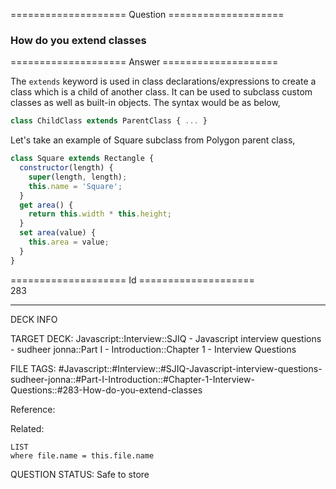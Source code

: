 ==================== Question ====================  

### How do you extend classes  

==================== Answer ====================  

The `extends` keyword is used in class declarations/expressions to create a
class which is a child of another class. It can be used to subclass custom
classes as well as built-in objects. The syntax would be as below,

```javascript
class ChildClass extends ParentClass { ... }
```

Let's take an example of Square subclass from Polygon parent class,

```javascript
class Square extends Rectangle {
  constructor(length) {
    super(length, length);
    this.name = 'Square';
  }
  get area() {
    return this.width * this.height;
  }
  set area(value) {
    this.area = value;
  }
}
```

==================== Id ====================  
283

---

DECK INFO

TARGET DECK: Javascript::Interview::SJIQ - Javascript interview questions - sudheer jonna::Part I - Introduction::Chapter 1 - Interview Questions

FILE TAGS: #Javascript::#Interview::#SJIQ-Javascript-interview-questions-sudheer-jonna::#Part-I-Introduction::#Chapter-1-Interview-Questions::#283-How-do-you-extend-classes

Reference:

Related:

```dataview
LIST
where file.name = this.file.name
```

QUESTION STATUS: Safe to store
